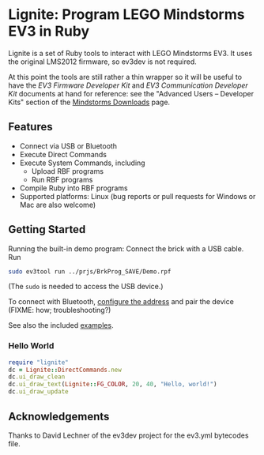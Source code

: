 # Lignite: Program LEGO Mindstorms EV3 in Ruby

Lignite is a set of Ruby tools to interact with LEGO Mindstorms EV3.
It uses the original LMS2012 firmware, so ev3dev is not required.

At this point the tools are still rather a thin wrapper so it will be useful
to have the *EV3 Firmware Developer Kit* and *EV3 Communication Developer Kit*
documents at hand for reference: see the "Advanced Users – Developer Kits"
section of the
[Mindstorms Downloads](https://www.lego.com/en-us/mindstorms/downloads) page.

## Features

- Connect via USB or Bluetooth
- Execute Direct Commands
- Execute System Commands, including
    - Upload RBF programs
    - Run RBF programs
- Compile Ruby into RBF programs
- Supported platforms: Linux
  (bug reports or pull requests for Windows or Mac are also welcome)


## Getting Started

Running the built-in demo program: Connect the brick with a USB cable. Run

```sh
sudo ev3tool run ../prjs/BrkProg_SAVE/Demo.rpf
```

(The `sudo` is needed to access the USB device.)

To connect with Bluetooth, [configure the address](data/lignite-btaddr) and
pair the device (FIXME: how; troubleshooting?)

See also the included [examples](examples/).

### Hello World

```rb
require "lignite"
dc = Lignite::DirectCommands.new
dc.ui_draw_clean
dc.ui_draw_text(Lignite::FG_COLOR, 20, 40, "Hello, world!")
dc.ui_draw_update
```

## Acknowledgements

Thanks to David Lechner of the ev3dev project for the ev3.yml bytecodes file.
